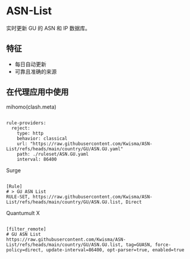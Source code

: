 
# ASN-List

实时更新 GU 的 ASN 和 IP 数据库。

## 特征

- 每日自动更新
- 可靠且准确的来源

## 在代理应用中使用

mihomo(clash.meta)

<pre><code class="language-javascript">
rule-providers:
  reject:
    type: http
    behavior: classical
    url: "https://raw.githubusercontent.com/Kwisma/ASN-List/refs/heads/main/country/GU/ASN.GU.yaml"
    path: ./ruleset/ASN.GU.yaml
    interval: 86400
</code></pre>

Surge

<pre><code class="language-javascript">
[Rule]
# > GU ASN List
RULE-SET, https://raw.githubusercontent.com/Kwisma/ASN-List/refs/heads/main/country/GU/ASN.GU.list, Direct
</code></pre>

Quantumult X

<pre><code class="language-javascript">
[filter_remote]
# GU ASN List
https://raw.githubusercontent.com/Kwisma/ASN-List/refs/heads/main/country/GU/ASN.GU.list, tag=GUASN, force-policy=direct, update-interval=86400, opt-parser=true, enabled=true
</code></pre>
